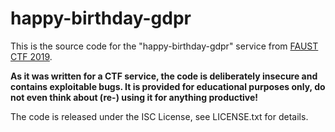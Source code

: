 happy-birthday-gdpr
===================

This is the source code for the "happy-birthday-gdpr" service from [FAUST CTF 2019](https://2019.faustctf.net).

**As it was written for a CTF service, the code is deliberately insecure and contains exploitable bugs. It
is provided for educational purposes only, do not even think about (re-) using it for anything productive!**

The code is released under the ISC License, see LICENSE.txt for details.
